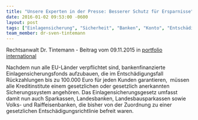 ```yaml
---
title: "Unsere Experten in der Presse: Besserer Schutz für Ersparnisse"
date: 2016-01-02 09:53:00 -0600
layout: post
tags: ["Einlagensicherung", "Sicherheit", "Banken", "Konto", "Entschädigung", "Rückzahlung"]
team_member: dr-sven-tintemann
---
```


Rechtsanwalt Dr. Tintemann - Beitrag vom 09.11.2015 in&nbsp;[portfolio international](http://www.portfolio-international.de/newsdetails/article/etwas-mehr-und-doch-zu-wenig-i.html)

Nachdem nun alle EU-Länder verpflichtet sind, bankenfinanzierte Einlagensicherungsfonds aufzubauen, die im Entschädigungsfall Rückzahlungen bis zu 100.000 Euro für jeden Kunden garantieren,&nbsp;&nbsp;müssen alle Kreditinstitute einem gesetzlichen oder gesetzlich anerkannten Sicherungssystem angehören. Das Einlagensicherungsgesetz umfasst damit nun auch Sparkassen, Landesbanken, Landesbausparkassen sowie Volks- und Raiffeisenbanken, die bisher von der Zuordnung zu einer gesetzlichen Entschädigungsrichtlinie befreit waren.

